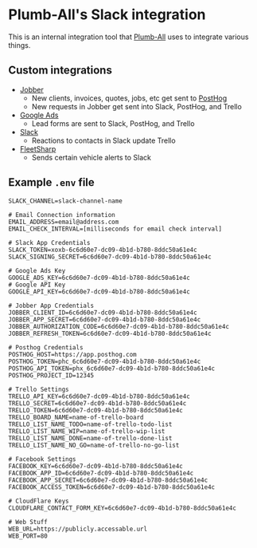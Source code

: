 # Plumb-All's Slack integration
This is an internal integration tool that [Plumb-All](https://plumb-all.com) uses to integrate various things.

## Custom integrations
- [Jobber](https://getjobber.com)
  - New clients, invoices, quotes, jobs, etc get sent to [PostHog](https://posthog.com)
  - New requests in Jobber get sent into Slack, PostHog, and Trello
- [Google Ads](https://ads.google.com)
  - Lead forms are sent to Slack, PostHog, and Trello
- [Slack](https://slack.com)
  - Reactions to contacts in Slack update Trello
- [FleetSharp](https://fleetsharp.com)
  - Sends certain vehicle alerts to Slack

## Example `.env` file
```dotenv
SLACK_CHANNEL=slack-channel-name

# Email Connection information
EMAIL_ADDRESS=email@address.com
EMAIL_CHECK_INTERVAL=[milliseconds for email check interval]

# Slack App Credentials
SLACK_TOKEN=xoxb-6c6d60e7-dc09-4b1d-b780-8ddc50a61e4c
SLACK_SIGNING_SECRET=6c6d60e7-dc09-4b1d-b780-8ddc50a61e4c

# Google Ads Key
GOOGLE_ADS_KEY=6c6d60e7-dc09-4b1d-b780-8ddc50a61e4c
# Google API Key
GOOGLE_API_KEY=6c6d60e7-dc09-4b1d-b780-8ddc50a61e4c

# Jobber App Credentials
JOBBER_CLIENT_ID=6c6d60e7-dc09-4b1d-b780-8ddc50a61e4c
JOBBER_APP_SECRET=6c6d60e7-dc09-4b1d-b780-8ddc50a61e4c
JOBBER_AUTHORIZATION_CODE=6c6d60e7-dc09-4b1d-b780-8ddc50a61e4c
JOBBER_REFRESH_TOKEN=6c6d60e7-dc09-4b1d-b780-8ddc50a61e4c

# Posthog Credentials
POSTHOG_HOST=https://app.posthog.com
POSTHOG_TOKEN=phc_6c6d60e7-dc09-4b1d-b780-8ddc50a61e4c
POSTHOG_API_TOKEN=phx_6c6d60e7-dc09-4b1d-b780-8ddc50a61e4c
POSTHOG_PROJECT_ID=12345

# Trello Settings
TRELLO_API_KEY=6c6d60e7-dc09-4b1d-b780-8ddc50a61e4c
TRELLO_SECRET=6c6d60e7-dc09-4b1d-b780-8ddc50a61e4c
TRELLO_TOKEN=6c6d60e7-dc09-4b1d-b780-8ddc50a61e4c
TRELLO_BOARD_NAME=name-of-trello-board
TRELLO_LIST_NAME_TODO=name-of-trello-todo-list
TRELLO_LIST_NAME_WIP=name-of-trello-wip-list
TRELLO_LIST_NAME_DONE=name-of-trello-done-list
TRELLO_LIST_NAME_NO_GO=name-of-trello-no-go-list

# Facebook Settings
FACEBOOK_KEY=6c6d60e7-dc09-4b1d-b780-8ddc50a61e4c
FACEBOOK_APP_ID=6c6d60e7-dc09-4b1d-b780-8ddc50a61e4c
FACEBOOK_APP_SECRET=6c6d60e7-dc09-4b1d-b780-8ddc50a61e4c
FACEBOOK_ACCESS_TOKEN=6c6d60e7-dc09-4b1d-b780-8ddc50a61e4c

# CloudFlare Keys
CLOUDFLARE_CONTACT_FORM_KEY=6c6d60e7-dc09-4b1d-b780-8ddc50a61e4c

# Web Stuff
WEB_URL=https://publicly.accessable.url
WEB_PORT=80
```
